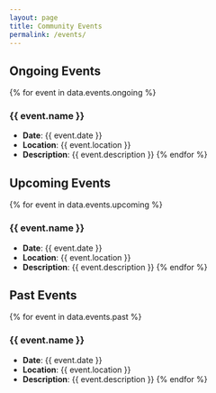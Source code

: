 ```yaml
---
layout: page
title: Community Events
permalink: /events/
---
```


## Ongoing Events

{% for event in data.events.ongoing %}
### {{ event.name }}
- **Date**: {{ event.date }}
- **Location**: {{ event.location }}
- **Description**: {{ event.description }}
{% endfor %}

## Upcoming Events

{% for event in data.events.upcoming %}
### {{ event.name }}
- **Date**: {{ event.date }}
- **Location**: {{ event.location }}
- **Description**: {{ event.description }}
{% endfor %}

## Past Events

{% for event in data.events.past %}
### {{ event.name }}
- **Date**: {{ event.date }}
- **Location**: {{ event.location }}
- **Description**: {{ event.description }}
{% endfor %}
